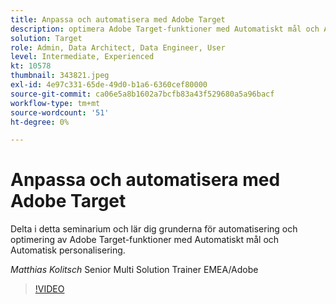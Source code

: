 ```yaml
---
title: Anpassa och automatisera med Adobe Target
description: optimera Adobe Target-funktioner med Automatiskt mål och Automatisk anpassning
solution: Target
role: Admin, Data Architect, Data Engineer, User
level: Intermediate, Experienced
kt: 10578
thumbnail: 343821.jpeg
exl-id: 4e97c331-65de-49d0-b1a6-6360cef80000
source-git-commit: ca06e5a8b1602a7bcfb83a43f529680a5a96bacf
workflow-type: tm+mt
source-wordcount: '51'
ht-degree: 0%

---
```


# Anpassa och automatisera med Adobe Target

Delta i detta seminarium och lär dig grunderna för automatisering och optimering av Adobe Target-funktioner med Automatiskt mål och Automatisk personalisering.

*Matthias Kolitsch* Senior Multi Solution Trainer EMEA/Adobe

>[!VIDEO](https://video.tv.adobe.com/v/343821/?quality=12&learn=on)
